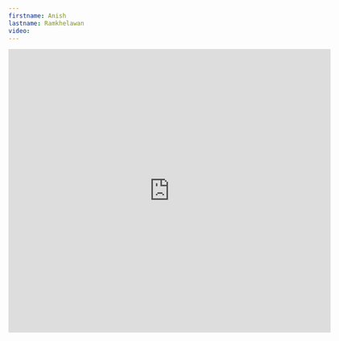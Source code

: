 ```yaml
--- 
firstname: Anish
lastname: Ramkhelawan
video: 
--- 
```


<iframe src="https://player.vimeo.com/video/560840366" width="640" height="564" frameborder="0" allow="autoplay; fullscreen" allowfullscreen></iframe>